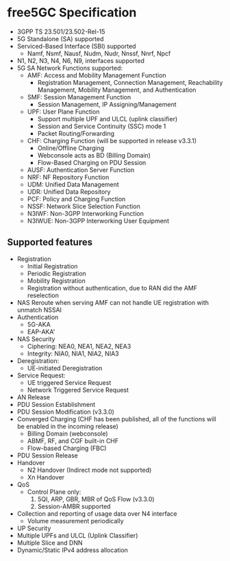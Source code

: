 <!-- Google tag (gtag.js) --> <script async src="https://www.googletagmanager.com/gtag/js?id=G-JETJ7TJ805"></script> <script> window.dataLayer = window.dataLayer || []; function gtag(){dataLayer.push(arguments);} gtag('js', new Date()); gtag('config', 'G-JETJ7TJ805'); </script>

# free5GC Specification
- 3GPP TS 23.501/23.502-Rel-15
- 5G Standalone (SA) supported
- Serviced-Based Interface (SBI) supported
    - Namf, Nsmf, Nausf, Nudm, Nudr, Nnssf, Nnrf, Npcf
- N1, N2, N3, N4, N6, N9, interfaces supported
- 5G SA Network Functions supported:
    - AMF: Access and Mobility Management Function
        - Registration Management, Connection Management, Reachability Management, Mobility Management, and Authentication
    - SMF: Session Management Function
        - Session Management, IP Assigning/Management
    - UPF: User Plane Function
        - Support multiple UPF and ULCL (uplink classifier)
        - Session and Service Continuity (SSC) mode 1
        - Packet Routing/Forwarding
    - CHF: Charging Function (will be supported in release v3.3.1)
        - Online/Offline Charging
        - Webconsole acts as BD (Billing Domain)
        - Flow-Based Charging on PDU Session
    - AUSF: Authentication Server Function
    - NRF: NF Repository Function
    - UDM: Unified Data Management
    - UDR: Unified Data Repository
    - PCF: Policy and Charging Function
    - NSSF: Network Slice Selection Function
    - N3IWF: Non-3GPP Interworking Function
    - N3IWUE: Non-3GPP Interworking User Equipment

## Supported features
- Registration
    - Initial Registration
    - Periodic Registration
    - Mobility Registration
    - Registration without authentication, due to RAN did the AMF reselection
- NAS Reroute when serving AMF can not handle UE registration with unmatch NSSAI
- Authentication
    - 5G-AKA
    - EAP-AKA'
- NAS Security
    - Ciphering: NEA0, NEA1, NEA2, NEA3
    - Integrity: NIA0, NIA1, NIA2, NIA3
- Deregistration:
    - UE-initiated Deregistration
- Service Request:
    - UE triggered Service Request
    - Network Triggered Service Request
- AN Release
- PDU Session Establishment
- PDU Session Modification (v3.3.0)
- Converged Charging (CHF has been published, all of the functions will be enabled in the incoming release)
    - Billing Domain (webconsole)
    - ABMF, RF, and CGF built-in CHF
    - Flow-based Charging (FBC)
- PDU Session Release
- Handover
    - N2 Handover (Indirect mode not supported)
    - Xn Handover
- QoS
    - Control Plane only:
        1. 5QI, ARP, GBR, MBR of QoS Flow (v3.3.0)
        2. Session-AMBR supported
-	Collection and reporting of usage data over N4 interface
    - Volume measurement periodically
-	UP Security
-	Multiple UPFs and ULCL (Uplink Classifier)
-	Multiple Slice and DNN
-	Dynamic/Static IPv4 address allocation